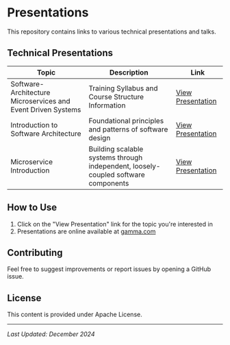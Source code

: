 # Presentations

This repository contains links to various technical presentations and talks.

## Technical Presentations

| Topic                                                        | Description                                        | Link |
|--------------------------------------------------------------|----------------------------------------------------|------|
| Software-Architecture Microservices and Event Driven Systems | Training Syllabus and Course Structure Information | [View Presentation](https://gamma.app/docs/Software-Architecture-Microservices-and-Event-Driven-Systems-ykff0194cowc003) |
| Introduction to Software Architecture                        | Foundational principles and patterns of software design | [View Presentation](https://gamma.app/docs/Introduction-to-Software-Architecture-qesppuwos7726u2) |
| Microservice Introduction                                    | Building scalable systems through independent, loosely-coupled software components | [View Presentation](https://gamma.app/docs/Microservices-Introduction-01rwreafashi67f) |

## How to Use
1. Click on the "View Presentation" link for the topic you're interested in
2. Presentations are online available at [gamma.com](https://gamma.app/)

## Contributing
Feel free to suggest improvements or report issues by opening a GitHub issue.

## License
This content is provided under Apache License.

---
*Last Updated: December 2024*